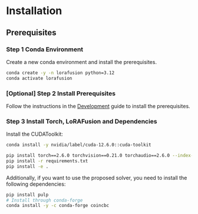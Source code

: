 # Installation

## Prerequisites

### Step 1 Conda Environment

Create a new conda environment and install the prerequisites.

```bash
conda create -y -n lorafusion python=3.12
conda activate lorafusion
```

### [Optional] Step 2 Install Prerequisites

Follow the instructions in the [Development](./development.md) guide to install the prerequisites.

### Step 3 Install Torch, LoRAFusion and Dependencies

Install the CUDAToolkit:
```bash
conda install -y nvidia/label/cuda-12.6.0::cuda-toolkit
```

```bash
pip install torch==2.6.0 torchvision==0.21.0 torchaudio==2.6.0 --index-url https://download.pytorch.org/whl/cu124
pip install -r requirements.txt
pip install -e .
```

Additionally, if you want to use the proposed solver, you need to install the following dependencies:

```bash
pip install pulp
# Install through conda-forge
conda install -y -c conda-forge coincbc
```
